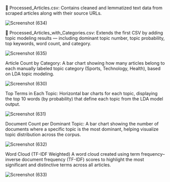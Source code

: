 🔹 Processed_Articles.csv: 
Contains cleaned and lemmatized text data from scraped articles along with their source URLs.

![Screenshot (634)](https://github.com/user-attachments/assets/7bfa127e-3dba-4137-a853-99b6e51c04e3)




🔹 Processed_Articles_with_Categories.csv: 
Extends the first CSV by adding topic modeling results — including dominant topic number, topic probability, top keywords, word count, and category.

![Screenshot (635)](https://github.com/user-attachments/assets/664ad0a7-f8ad-4265-9855-35229df31c3f)




Article Count by Category: 
A bar chart showing how many articles belong to each manually labeled topic category (Sports, Technology, Health), based on LDA topic modeling.

![Screenshot (630)](https://github.com/user-attachments/assets/e93bf4a9-ad6b-49c6-b606-cc1356993c48)




Top Terms in Each Topic: 
Horizontal bar charts for each topic, displaying the top 10 words (by probability) that define each topic from the LDA model output.

![Screenshot (631)](https://github.com/user-attachments/assets/cfdfdc34-d0c6-43fb-b5bc-e09a44ff2768)




Document Count per Dominant Topic: 
A bar chart showing the number of documents where a specific topic is the most dominant, helping visualize topic distribution across the corpus.

![Screenshot (632)](https://github.com/user-attachments/assets/cbb4d6c2-a7e7-4985-a3f5-69534b9617ce)




Word Cloud (TF-IDF Weighted)
A word cloud created using term frequency–inverse document frequency (TF-IDF) scores to highlight the most significant and distinctive terms across all articles.

![Screenshot (633)](https://github.com/user-attachments/assets/9ea9cafb-3977-4205-80ab-3b0d24ffbc68)
